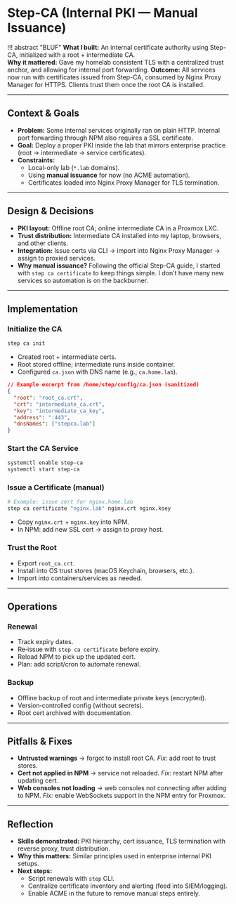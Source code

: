 # Step-CA (Internal PKI — Manual Issuance)

!!! abstract "BLUF"
    **What I built:** An internal certificate authority using Step-CA, initialized with a root + intermediate CA.  
    **Why it mattered:** Gave my homelab consistent TLS with a centralized trust anchor, and allowing for internal port forwarding. 
    **Outcome:** All services now run with certificates issued from Step-CA, consumed by Nginx Proxy Manager for HTTPS. Clients trust them once the root CA is installed.

---

## Context & Goals

- **Problem:** Some internal services originally ran on plain HTTP. Internal port forwarding through NPM also requires a SSL certificate.
- **Goal:** Deploy a proper PKI inside the lab that mirrors enterprise practice (root → intermediate → service certificates).  
- **Constraints:**  
  - Local-only lab (`*.lab` domains).  
  - Using **manual issuance** for now (no ACME automation).  
  - Certificates loaded into Nginx Proxy Manager for TLS termination.

---

## Design & Decisions

- **PKI layout:** Offline root CA; online intermediate CA in a Proxmox LXC.  
- **Trust distribution:** Intermediate CA installed into my laptop, browsers, and other clients.  
- **Integration:** Issue certs via CLI → import into Nginx Proxy Manager → assign to proxied services.  
- **Why manual issuance?** Following the official Step-CA guide, I started with `step ca certificate` to keep things simple. I don't have many new services so automation is on the backburner.  

---

## Implementation

### Initialize the CA

```bash
step ca init
```

- Created root + intermediate certs.  
- Root stored offline; intermediate runs inside container.  
- Configured `ca.json` with DNS name (e.g., `ca.home.lab`).  

<!-- CONFIG FILE PLACEHOLDER -->

```json
// Example excerpt from /home/step/config/ca.json (sanitized)
{
  "root": "root_ca.crt",
  "crt": "intermediate_ca.crt",
  "key": "intermediate_ca_key",
  "address": ":443",
  "dnsNames": ["stepca.lab"]
}
```

### Start the CA Service

```bash
systemctl enable step-ca
systemctl start step-ca
```

### Issue a Certificate (manual)

```bash
# Example: issue cert for nginx.home.lab
step ca certificate "nginx.lab" nginx.crt nginx.ksey
```

- Copy `nginx.crt` + `nginx.key` into NPM.  
- In NPM: add new SSL cert → assign to proxy host.  

<!-- SCREENSHOT / PATH PLACEHOLDER -->

### Trust the Root

- Export `root_ca.crt`.  
- Install into OS trust stores (macOS Keychain, browsers, etc.).  
- Import into containers/services as needed.

---

## Operations

### Renewal

- Track expiry dates.  
- Re‑issue with `step ca certificate` before expiry.  
- Reload NPM to pick up the updated cert.  
- Plan: add script/cron to automate renewal.  

### Backup

- Offline backup of root and intermediate private keys (encrypted).  
- Version‑controlled config (without secrets).  
- Root cert archived with documentation.

---

## Pitfalls & Fixes

- **Untrusted warnings** → forgot to install root CA.
*Fix:* add root to trust stores.  
- **Cert not applied in NPM** → service not reloaded. *Fix:* restart NPM after updating cert.  
- **Web consoles not loading** → web consoles not connecting after adding to NPM. *Fix:* enable WebSockets support in the NPM entry for Proxmox.  

---

## Reflection

- **Skills demonstrated:** PKI hierarchy, cert issuance, TLS termination with reverse proxy, trust distribution.  
- **Why this matters:** Similar principles used in enterprise internal PKI setups.  
- **Next steps:**  
  - Script renewals with `step` CLI.  
  - Centralize certificate inventory and alerting (feed into SIEM/logging).  
  - Enable ACME in the future to remove manual steps entirely.  
